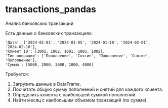 # transactions_pandas
Анализ банковских транзакций

Eсть данные о банковских транзакциях:

    'Дата': ['2024-01-01', '2024-01-05', '2024-01-10', '2024-02-01', '2024-02-10'],
    'Клиент ID': [1001, 1002, 1001, 1003, 1002],
    'Тип операции': ['Пополнение', 'Снятие', 'Пополнение', 'Снятие', 'Пополнение'],
    'Сумма': [5000, 2000, 3000, 1000, 4000]
Требуется:
1. Загрузить данные в DataFrame.
2. Посчитать общую сумму пополнений и снятий для каждого клиента.
3. Определить клиента с наибольшей суммой пополнений.
4. Найти месяц с наибольшим объемом транзакций (по сумме).
